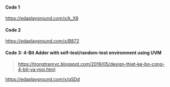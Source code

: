 #### Code 1
https://edaplayground.com/x/k_X8
#### Code 2
https://edaplayground.com/x/B872
#### Code 3: 4-Bit Adder with self-test/random-test environment using UVM
> https://trongtranrvc.blogspot.com/2019/05/design-thiet-ke-bo-cong-4-bit-va-moi.html

https://edaplayground.com/x/qSDd
